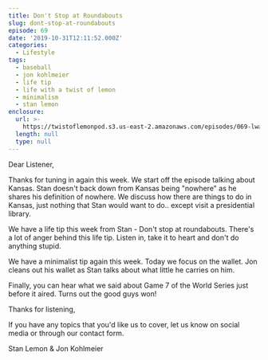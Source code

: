 ```yaml
---
title: Don't Stop at Roundabouts
slug: dont-stop-at-roundabouts
episode: 69
date: '2019-10-31T12:11:52.000Z'
categories:
  - Lifestyle
tags:
  - baseball
  - jon kohlmeier
  - life tip
  - life with a twist of lemon
  - minimalism
  - stan lemon
enclosure:
  url: >-
    https://twistoflemonpod.s3.us-east-2.amazonaws.com/episodes/069-lwatol-20191031.mp3
  length: null
  type: null
---
```


Dear Listener,

Thanks for tuning in again this week. We start off the episode talking about Kansas. Stan doesn't back down from Kansas being "nowhere" as he shares his definition of nowhere. We discuss how there are things to do in Kansas, just nothing that Stan would want to do.. except visit a presidential library.

We have a life tip this week from Stan - Don't stop at roundabouts. There's a lot of anger behind this life tip. Listen in, take it to heart and don't do anything stupid.

We have a minimalist tip again this week. Today we focus on the wallet. Jon cleans out his wallet as Stan talks about what little he carries on him.

Finally, you can hear what we said about Game 7 of the World Series just before it aired. Turns out the good guys won!

Thanks for listening,

If you have any topics that you'd like us to cover, let us know on social media or through our contact form.

Stan Lemon & Jon Kohlmeier
